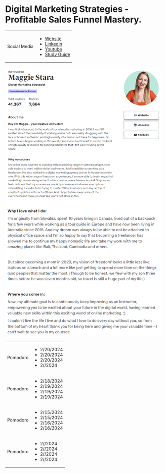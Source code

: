 # Digital Marketing Strategies - Profitable Sales Funnel Mastery.

<table>
    <tr>
        <td>Social Media</td>
        <td>
            <ul>
                <li><a href="https://livingtoroam.com/">Website</a></li>
                <li><a href="https://www.linkedin.com/in/maggie-stara/?original_referer=https%3A%2F%2Fwww.udemy.com%2F">Linkedin</a></li>
                <li><a href="https://www.youtube.com/@Maggie-Stara">Youtube</a></li>
                <li><a href="https://github.com/JorgeMongelos/digital-marketing-strategies-profitable-sales-funnel-mastery/blob/main/Course%2BGuide%2B-%2BSales%2BFunnel%2BMastery.pdf">Study Guide</a></li>  
            </ul>
        </td>
    </tr>
</table>

![Maggie Stara Bio](./images/maggie-stara-1.png)
![Maggie Stara Bio](./images/maggie-stara-2.png)

<table>
    <tr>
        <td>Pomodoro</td>
        <td>
            <ul>
                <li>2/20/2024</li>
                <li>2/20/2024</li>
                <li>2/20/2024</li>
                <li>2//2024</li>
            </ul>
        </td>
    </tr>
    <tr>
        <td>Pomodoro</td>
        <td>
            <ul>
                <li>2/18/2024</li>
                <li>2/19/2024</li>
                <li>2/19/2024</li>
                <li>2/19/2024</li>
            </ul>
        </td>
    </tr>
    <tr>
        <td>Pomodoro</td>
        <td>
            <ul>
                <li>2/15/2024</li>
                <li>2/15/2024</li>
                <li>2/16/2024</li>
                <li>2/16/2024</li>
            </ul>
        </td>
    </tr>
    <tr>
        <td>Pomodoro</td>
        <td>
            <ul>
                <li>2//2024</li>
                <li>2//2024</li>
                <li>2//2024</li>
                <li>2//2024</li>
            </ul>
        </td>
    </tr>
</table>
